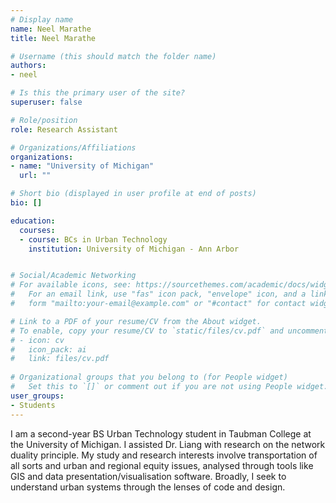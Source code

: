 ```yaml
---
# Display name
name: Neel Marathe
title: Neel Marathe

# Username (this should match the folder name)
authors:
- neel

# Is this the primary user of the site?
superuser: false

# Role/position
role: Research Assistant

# Organizations/Affiliations
organizations:
- name: "University of Michigan"
  url: ""

# Short bio (displayed in user profile at end of posts)
bio: []

education:
  courses:
  - course: BCs in Urban Technology 
    institution: University of Michigan - Ann Arbor


# Social/Academic Networking
# For available icons, see: https://sourcethemes.com/academic/docs/widgets/#icons
#   For an email link, use "fas" icon pack, "envelope" icon, and a link in the
#   form "mailto:your-email@example.com" or "#contact" for contact widget.

# Link to a PDF of your resume/CV from the About widget.
# To enable, copy your resume/CV to `static/files/cv.pdf` and uncomment the lines below.  
# - icon: cv
#   icon_pack: ai
#   link: files/cv.pdf
  
# Organizational groups that you belong to (for People widget)
#   Set this to `[]` or comment out if you are not using People widget.  
user_groups:
- Students
---
```


I am a second-year BS Urban Technology student in Taubman College at the University of Michigan. I assisted Dr. Liang with research on the network duality principle. My study and research interests involve transportation of all sorts and urban and regional equity issues, analysed through tools like GIS and data presentation/visualisation software. Broadly, I seek to understand urban systems through the lenses of code and design.
